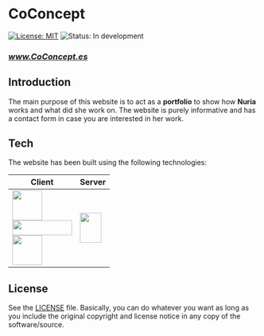 # CoConcept
[![License: MIT](https://img.shields.io/badge/License-MIT-yellow.svg)](https://opensource.org/licenses/MIT)
![Status: In development](https://img.shields.io/badge/Status-In%20development-blue.svg)

### *www.CoConcept.es*

## Introduction
The main purpose of this website is to act as a **portfolio** to show how **Nuria** works and what did she work on. The website is purely informative and has a contact form in case you are interested in her work.

## Tech
The website has been built using the following technologies:  

Client | Server
------ | ------
[<img src=https://upload.wikimedia.org/wikipedia/commons/thumb/6/61/HTML5_logo_and_wordmark.svg/512px-HTML5_logo_and_wordmark.svg.png width="60px" height="60px">][HTML] <br> [<img src=https://bulma.io/images/bulma-logo.png width="120px" height="30px">][Bulma] <br> [<img src=https://i0.wp.com/entreunosyceros.net/wp-content/uploads/2016/04/jquery-1.png width="60px" height="60px">][jQuery] | [<img src=https://proappsoft.com/blog/wp-content/uploads/2014/12/php7-transparent.png width="43px" height="60px">][PHP]

## License
See the [LICENSE](LICENSE) file. Basically, you can do whatever you want as long as you include the original copyright and license notice in any copy of the software/source.

[HTML]: <https://developer.mozilla.org/en-US/docs/Web/Guide/HTML/HTML5>
[Bulma]: <https://bulma.io/>
[jQuery]: <https://jquery.com/>
[PHP]: <http://php.net/>